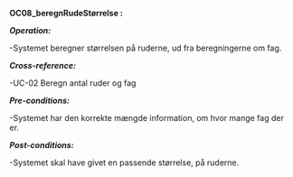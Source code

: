 **OC08_beregnRudeStørrelse :**

***Operation:***

-Systemet beregner størrelsen på ruderne, ud fra beregningerne om fag.

***Cross-reference:***

-UC-02 Beregn antal ruder og fag

***Pre-conditions:***

-Systemet har den korrekte mængde information, om hvor mange fag der er.

***Post-conditions:***

-Systemet skal have givet en passende størrelse, på ruderne.
